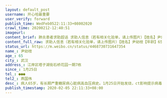 ```yaml
---
layout: default_post
username: 开心哈最重要
user_verify: forward
publish_time: WedFeb0522:11:33+08002020
crawl_time: 20200212-12:40:51
imageurl: 
content_brief: 肺炎患者求助超话 求助人信息（若有相关化验单，请上传图片）【姓名】尹幼枝【年龄】65【所在城市】武汉【所在小区、社区】江岸区塔子湖街石桥花园一期7栋【患病时间】1月25日【联系方式】●●●【其他紧急联系人】燕国伟【病情描述】 病人65岁，有长期严重糖尿病心脏病高血压病史。1 ...全文
content_full_raw: 求助人信息（若有相关化验单，请上传图片）【姓名】尹幼枝【年龄】65【所在城市】武汉【所在小区、社区】江岸区塔子湖街石桥花园一期7栋【患病时间】1月25日【联系方式】●●●【其他紧急联系人】燕国伟【病情描述】病人65岁，有长期严重糖尿病心脏病高血压病史。1月25日开始发烧，ct影响提示病毒性肺炎，目前已通过社区安排核酸检测，检测结果为阳性，已确诊。目前病人高烧不退，呼吸困难，行动困难，但一直联系不到医院，社区也无法安排住院。急盼住院。
status_url: https://m.weibo.cn/status/4468730731647354
name_: 尹幼枝
age_: 65
city_: 武汉
address_: 江岸区塔子湖街石桥花园一期7栋
since_: 1月25日
tel_: ●●●
tel2_: 燕国伟
desc_: 病人65岁，有长期严重糖尿病心脏病高血压病史。1月25日开始发烧，ct影响提示病毒性肺炎，目前已通过社区安排核酸检测，检测结果为阳性，已确诊。目前病人高烧不退，呼吸困难，行动困难，但一直联系不到医院，社区也无法安排住院。急盼住院。
publish_timestamp: 2020-02-05 22:11:33+08:00
---
```

